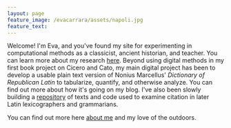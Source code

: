 ```yaml
---
layout: page
feature_image: /evacarrara/assets/napoli.jpg
feature_text: 
---
```


Welcome! I'm Eva, and you've found my site for experimenting in computational methods as a classicist, ancient historian, and teacher. You can learn more about my research [here](https://evacarrara.github.io/evacarrara/research/). Beyond using digital methods in my first book project on Cicero and Cato, my main digital project has been to develop a usable plain text version of Nonius Marcellus' *Dictionary of Republican Latin* to tabularize, quantify, and otherwise analyze. You can find out more about how it's going on my blog. I've also been slowly building a [repository](https://github.com/evacarrara/republatfrags) of texts and code used to examine citation in later Latin lexicographers and grammarians. 

You can find out more here [about me](https://evacarrara.github.io/evacarrara/about/) and my love of the outdoors.